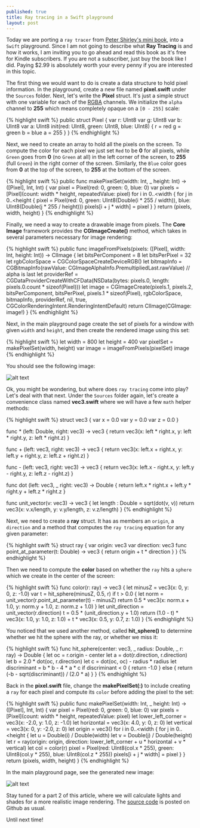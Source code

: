 ```yaml
---
published: true
title: Ray tracing in a Swift playground
layout: post
---
```

Today we are porting a `ray tracer` from [Peter Shirley's mini book](http://www.amazon.com/Ray-Tracing-Weekend-Peter-Shirley-ebook/dp/B01B5AODD8), into a `Swift` playground. Since I am not going to describe what __Ray Tracing__ is and how it works, I am inviting you to go ahead and read this book as it's free for Kindle subscribers. If you are not a subscriber, just buy the book like I did. Paying $2.99 is absolutely worth your every penny if you are interested in this topic.

The first thing we would want to do is create a data structure to hold pixel information. In the playground, create a new file named __pixel.swift__ under the `Sources` folder. Next, let's write the __Pixel__ struct. It's just a simple struct with one variable for each of the [RGBA](https://en.wikipedia.org/wiki/RGBA_color_space) channels. We initialize the `alpha` channel to __255__ which means completely opaque on a `[0 - 255]` scale:

{% highlight swift %}
public struct Pixel {
    var r: UInt8
    var g: UInt8
    var b: UInt8
    var a: UInt8
    init(red: UInt8, green: UInt8, blue: UInt8) {
        r = red
        g = green
        b = blue
        a = 255
    }
}
{% endhighlight %}

Next, we need to create an array to hold all the pixels on the screen. To compute the color for each pixel we just set `Red` to be __0__ for all pixels, while `Green` goes from __0__ (no `Green` at all) in the left corner of the screen, to __255__ (full `Green`) in the right corner of the screen. Similarly, the `Blue` color goes from __0__ at the top of the screen, to __255__ at the bottom of the screen.

{% highlight swift %}
public func makePixelSet(width: Int, _ height: Int) -> ([Pixel], Int, Int) {
    var pixel = Pixel(red: 0, green: 0, blue: 0)
    var pixels = [Pixel](count: width * height, repeatedValue: pixel)
    for i in 0..<width {
        for j in 0..<height {
            pixel = Pixel(red: 0, green: UInt8(Double(i * 255 / width)), blue: UInt8(Double(j * 255 / height)))
            pixels[i + j * width] = pixel
        }
    }
    return (pixels, width, height)
}
{% endhighlight %}

Finally, we need a way to create a drawable image from pixels. The __Core Image__ framework provides the __CGImageCreate()__ method, which takes in several parameters necessary for image rendering:

{% highlight swift %}
public func imageFromPixels(pixels: ([Pixel], width: Int, height: Int)) -> CIImage {
    let bitsPerComponent = 8
    let bitsPerPixel = 32
    let rgbColorSpace = CGColorSpaceCreateDeviceRGB()
    let bitmapInfo = CGBitmapInfo(rawValue: CGImageAlphaInfo.PremultipliedLast.rawValue) // alpha is last
    let providerRef = CGDataProviderCreateWithCFData(NSData(bytes: pixels.0, length: pixels.0.count * sizeof(Pixel)))
    let image = CGImageCreate(pixels.1, pixels.2, bitsPerComponent, bitsPerPixel, pixels.1 * sizeof(Pixel), rgbColorSpace, bitmapInfo, providerRef, nil, true, CGColorRenderingIntent.RenderingIntentDefault)
    return CIImage(CGImage: image!)
}
{% endhighlight %}

Next, in the main playground page create the set of pixels for a window with given `width` and `height`, and then create the rendered image using this set:

{% highlight swift %}
let width = 800
let height = 400
var pixelSet = makePixelSet(width, height)
var image = imageFromPixels(pixelSet)
image
{% endhighlight %}

You should see the following image:

![alt text](https://github.com/mhorga/Raytracing/blob/master/images/raytracing1.png?raw=true "Raytracing 1")

Ok, you might be wondering, but where does `ray tracing` come into play? Let's deal with that next. Under the `Sources` folder again, let's create a convenience class named __vec3.swift__ where we will have a few `math` helper methods:

{% highlight swift %}
struct vec3 {
    var x = 0.0
    var y = 0.0
    var z = 0.0
}

func * (left: Double, right: vec3) -> vec3 {
    return vec3(x: left * right.x, y: left * right.y, z: left * right.z)
}

func + (left: vec3, right: vec3) -> vec3 {
    return vec3(x: left.x + right.x, y: left.y + right.y, z: left.z + right.z)
}

func - (left: vec3, right: vec3) -> vec3 {
    return vec3(x: left.x - right.x, y: left.y - right.y, z: left.z - right.z)
}

func dot (left: vec3, _ right: vec3) -> Double {
    return left.x * right.x + left.y * right.y + left.z * right.z
}

func unit_vector(v: vec3) -> vec3 {
    let length : Double = sqrt(dot(v, v))
    return vec3(x: v.x/length, y: v.y/length, z: v.z/length)
}
{% endhighlight %}

Next, we need to create a __ray__ struct. It has as members an `origin`, a `direction` and a method that computes the `ray tracing` equation for any given parameter:

{% highlight swift %}
struct ray {
    var origin: vec3
    var direction: vec3
    func point_at_parameter(t: Double) -> vec3 {
        return origin + t * direction
    }
}
{% endhighlight %}

Then we need to compute the __color__ based on whether the `ray` hits a `sphere` which we create in the center of the screen:

{% highlight swift %}
func color(r: ray) -> vec3 {
    let minusZ = vec3(x: 0, y: 0, z: -1.0)
    var t = hit_sphere(minusZ, 0.5, r)
    if t > 0.0 {
        let norm = unit_vector(r.point_at_parameter(t) - minusZ)
        return 0.5 * vec3(x: norm.x + 1.0, y: norm.y + 1.0, z: norm.z + 1.0)
    }
    let unit_direction = unit_vector(r.direction)
    t = 0.5 * (unit_direction.y + 1.0)
    return (1.0 - t) * vec3(x: 1.0, y: 1.0, z: 1.0) + t * vec3(x: 0.5, y: 0.7, z: 1.0)
}
{% endhighlight %}

You noticed that we used another method, called __hit_sphere()__ to determine whether we hit the sphere with the ray, or whether we miss it:

{% highlight swift %}
func hit_sphere(center: vec3, _ radius: Double, _ r: ray) -> Double {
    let oc = r.origin - center
    let a = dot(r.direction, r.direction)
    let b = 2.0 * dot(oc, r.direction)
    let c = dot(oc, oc) - radius * radius
    let discriminant = b * b - 4 * a * c
    if discriminant < 0 {
        return -1.0
    } else {
        return (-b - sqrt(discriminant)) / (2.0 * a)
    }
}
{% endhighlight %}

Back in the __pixel.swift__ file, change the __makePixelSet(:)__ to include creating a `ray` for each pixel and compute its `color` before adding the pixel to the set:

{% highlight swift %}
public func makePixelSet(width: Int, _ height: Int) -> ([Pixel], Int, Int) {
    var pixel = Pixel(red: 0, green: 0, blue: 0)
    var pixels = [Pixel](count: width * height, repeatedValue: pixel)
    let lower_left_corner = vec3(x: -2.0, y: 1.0, z: -1.0)
    let horizontal = vec3(x: 4.0, y: 0, z: 0)
    let vertical = vec3(x: 0, y: -2.0, z: 0)
    let origin = vec3()
    for i in 0..<width {
        for j in 0..<height {
            let u = Double(i) / Double(width)
            let v = Double(j) / Double(height)
            let r = ray(origin: origin, direction: lower_left_corner + u * horizontal + v * vertical)
            let col = color(r)
            pixel = Pixel(red: UInt8(col.x * 255), green: UInt8(col.y * 255), blue: UInt8(col.z * 255))
            pixels[i + j * width] = pixel
        }
    }
    return (pixels, width, height)
}
{% endhighlight %}

In the main playground page, see the generated new image:

![alt text](https://github.com/mhorga/Raytracing/blob/master/images/raytracing2.png?raw=true "Raytracing 2")

Stay tuned for a part 2 of this article, where we will calculate lights and shades for a more realistic image rendering. The [source code](https://github.com/mhorga/Raytracing) is posted on Github as usual.

Until next time!